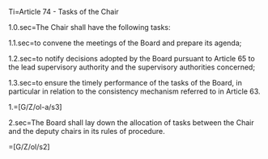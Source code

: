 Ti=Article 74 - Tasks of the Chair

1.0.sec=The Chair shall have the following tasks:

1.1.sec=to convene the meetings of the Board and prepare its agenda;

1.2.sec=to notify decisions adopted by the Board pursuant to Article 65 to the lead supervisory authority and the supervisory authorities concerned;

1.3.sec=to ensure the timely performance of the tasks of the Board, in particular in relation to the consistency mechanism referred to in Article 63.

1.=[G/Z/ol-a/s3]

2.sec=The Board shall lay down the allocation of tasks between the Chair and the deputy chairs in its rules of procedure.

=[G/Z/ol/s2]

